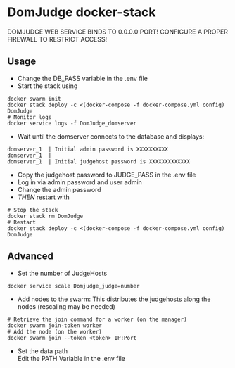 # DomJudge docker-stack

DOMJUDGE WEB SERVICE BINDS TO 0.0.0.0:PORT! CONFIGURE A PROPER FIREWALL TO RESTRICT ACCESS!

## Usage

- Change the DB_PASS variable in the .env file
- Start the stack using

```
docker swarm init
docker stack deploy -c <(docker-compose -f docker-compose.yml config) DomJudge
# Monitor logs
docker service logs -f DomJudge_domserver 
```

- Wait until the domserver connects to the database and displays:

```
domserver_1  | Initial admin password is XXXXXXXXXX
domserver_1  | 
domserver_1  | Initial judgehost password is XXXXXXXXXXXXX
```

- Copy the judgehost password to JUDGE_PASS in the .env file
- Log in via admin password and user admin
- Change the admin password
- _THEN_ restart with

```
# Stop the stack
docker stack rm DomJudge
# Restart
docker stack deploy -c <(docker-compose -f docker-compose.yml config) DomJudge
```

## Advanced

- Set the number of JudgeHosts
```
docker service scale Domjudge_judge=number
```
- Add nodes to the swarm: This distributes the judgehosts along the nodes (rescaling may be needed)
```
# Retrieve the join command for a worker (on the manager)
docker swarm join-token worker
# Add the node (on the worker)
docker swarm join --token <token> IP:Port
```
- Set the data path  
    Edit the PATH Variable in the .env file
